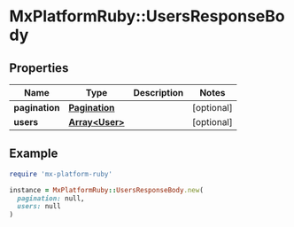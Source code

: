 # MxPlatformRuby::UsersResponseBody

## Properties

| Name | Type | Description | Notes |
| ---- | ---- | ----------- | ----- |
| **pagination** | [**Pagination**](Pagination.md) |  | [optional] |
| **users** | [**Array&lt;User&gt;**](User.md) |  | [optional] |

## Example

```ruby
require 'mx-platform-ruby'

instance = MxPlatformRuby::UsersResponseBody.new(
  pagination: null,
  users: null
)
```

